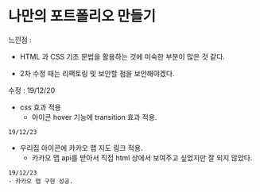 # 나만의 포트폴리오 만들기
   
   느낀점 : 
   - HTML 과 CSS 기초 문법을 활용하는 것에 미숙한 부분이 많은 것 같다.

   - 2차 수정 때는 리팩토링 및 보안할 점을 보안해야겠다.

  수정 :
    19/12/20
   - css 효과 적용
     - 아이콘 hover 기능에 transition 효과 적용. 
   
    19/12/23
   - 우리집 아이콘에 카카오 맵 지도 링크 적용.
     - 카카오 맵 api를 받아서 직접 html 상에서 보여주고 싶었지만 잘 되지 않았다.

    19/12/23
    - 카카오 맵 구현 성공.